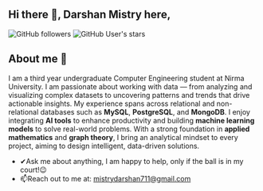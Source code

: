 ## Hi there 👋, Darshan Mistry here,
![GitHub followers](https://img.shields.io/github/followers/Lollipop619?label=Follow&style=social)
![GitHub User's stars](https://img.shields.io/github/stars/Lollipop619?affiliations=OWNER%2CCOLLABORATOR)

## About me 🍭

I am a third year undergraduate Computer Engineering student at Nirma University. I am passionate about working with data — from analyzing and visualizing complex datasets to uncovering patterns and trends that drive actionable insights. My experience spans across relational and non-relational databases such as **MySQL**, **PostgreSQL**, and **MongoDB**. I enjoy integrating **AI tools** to enhance productivity and building **machine learning models** to solve real-world problems. With a strong foundation in **applied mathematics** and **graph theory**, I bring an analytical mindset to every project, aiming to design intelligent, data-driven solutions.

- ✔Ask me about anything, I am happy to help, only if the ball is in my court!😉
- 📫Reach out to me at: mistrydarshan711@gmail.com

